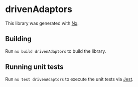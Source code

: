 # drivenAdaptors

This library was generated with [Nx](https://nx.dev).

## Building

Run `nx build drivenAdaptors` to build the library.

## Running unit tests

Run `nx test drivenAdaptors` to execute the unit tests via [Jest](https://jestjs.io).
